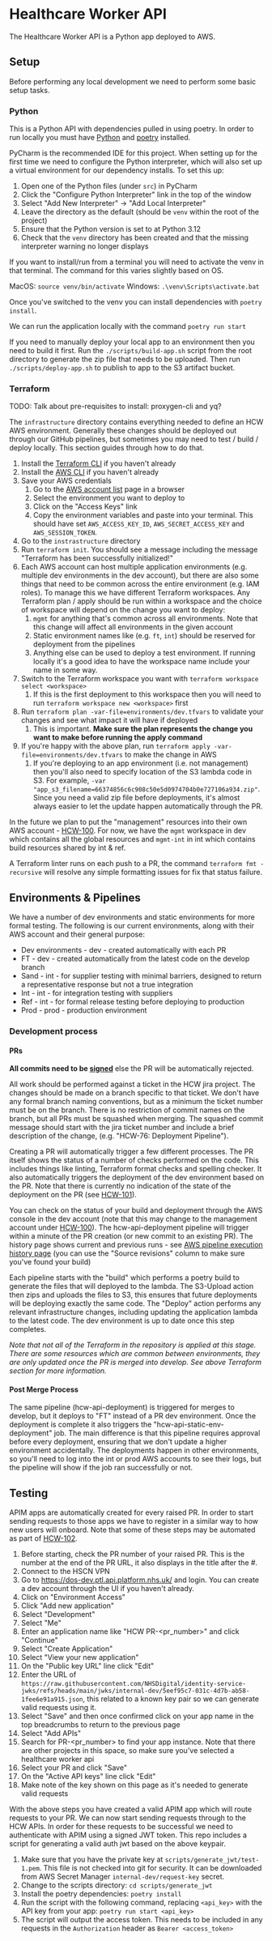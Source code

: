 # Healthcare Worker API

The Healthcare Worker API is a Python app deployed to AWS.

## Setup

Before performing any local development we need to perform some basic setup tasks.

### Python

This is a Python API with dependencies pulled in using poetry. In order to run locally you must have [Python](https://www.python.org/downloads/)
and [poetry](https://python-poetry.org/docs/) installed.

PyCharm is the recommended IDE for this project. When setting up for the first time we need to configure the Python
interpreter, which will also set up a virtual environment for our dependency installs. To set this up:

1. Open one of the Python files (under `src`) in PyCharm
2. Click the "Configure Python Interpreter" link in the top of the window
3. Select "Add New Interpreter" -> "Add Local Interpreter"
4. Leave the directory as the default (should be `venv` within the root of the project)
5. Ensure that the Python version is set to at Python 3.12
6. Check that the `venv` directory has been created and that the missing interpreter warning no longer displays

If you want to install/run from a terminal you will need to activate the venv in that terminal. The command for this
varies slightly based on OS.

MacOS: `source venv/bin/activate`
Windows: `.\venv\Scripts\activate.bat`

Once you've switched to the venv you can install dependencies with `poetry install`.

We can run the application locally with the command `poetry run start`

If you need to manually deploy your local app to an environment then you need to build it first. Run the `./scripts/build-app.sh` script
from the root directory to generate the zip file that needs to be uploaded. Then run `./scripts/deploy-app.sh` to publish to app
to the S3 artifact bucket.

### Terraform

TODO: Talk about pre-requisites to install: proxygen-cli and yq?

The `infrastructure` directory contains everything needed to define an HCW AWS environment. Generally these changes should
be deployed out through our GitHub pipelines, but sometimes you may need to test / build / deploy locally. This section
guides through how to do that.

1. Install the [Terraform CLI](https://developer.hashicorp.com/terraform/tutorials/aws-get-started/install-cli) if you haven't already
2. Install the [AWS CLI](https://docs.aws.amazon.com/cli/latest/userguide/getting-started-install.html) if you haven't already
3. Save your AWS credentials
   1. Go to the [AWS account list](https://d-9c67018f89.awsapps.com/start/#/?tab=accounts) page in a browser
   2. Select the environment you want to deploy to
   3. Click on the "Access Keys" link
   4. Copy the environment variables and paste into your terminal. This should have set `AWS_ACCESS_KEY_ID`, `AWS_SECRET_ACCESS_KEY` and `AWS_SESSION_TOKEN`.
4. Go to the `instrastructure` directory
5. Run `terraform init`. You should see a message including the message "Terraform has been successfully initialized!"
6. Each AWS account can host multiple application environments (e.g. multiple dev environments in the dev account), but there are also some things that need to be common across the entire environment (e.g. IAM roles). To manage this we have different Terraform workspaces. Any Terraform plan / apply should be run within a workspace and the choice of workspace will depend on the change you want to deploy:
   1. `mgmt` for anything that's common across all environments. Note that this change will affect all environments in the given account
   2. Static environment names like (e.g. `ft`, `int`) should be reserved for deployment from the pipelines
   3. Anything else can be used to deploy a test environment. If running locally it's a good idea to have the workspace name include your name in some way.
7. Switch to the Terraform workspace you want with `terraform workspace select <workspace>`
   1. If this is the first deployment to this workspace then you will need to run `terraform workspace new <workspace>` first
8. Run `terraform plan -var-file=environments/dev.tfvars` to validate your changes and see what impact it will have if deployed
   1. This is important. **Make sure the plan represents the change you want to make before running the apply command**
9. If you're happy with the above plan, run `terraform apply -var-file=environments/dev.tfvars` to make the change in AWS
   1. If you're deploying to an app environment (i.e. not management) then you'll also need to specify location of the S3 lambda code in S3. For example, `-var "app_s3_filename=66374856c6c908c50e5d0974704b0e727106a934.zip"`. Since you need a valid zip file before deployments, it's almost always easier to let the update happen automatically through the PR.

In the future we plan to put the "management" resources into their own AWS account - [HCW-100](https://nhsd-jira.digital.nhs.uk/browse/HCW-100). For now, we have the `mgmt` workspace in dev which contains all the global resources and `mgmt-int` in int which contains build resources shared by int & ref.

A Terraform linter runs on each push to a PR, the command `terraform fmt -recursive` will resolve any simple formatting issues for fix that status failure.

## Environments & Pipelines

We have a number of dev environments and static environments for more formal testing. The following is our current environments, along with their AWS account and their general purpose:

* Dev environments - dev - created automatically with each PR
* FT - dev - created automatically from the latest code on the develop branch
* Sand - int - for supplier testing with minimal barriers, designed to return a representative response but not a true integration
* Int - int - for integration testing with suppliers
* Ref - int - for formal release testing before deploying to production
* Prod - prod - production environment

### Development process

#### PRs

**All commits need to be [signed](https://docs.github.com/en/authentication/managing-commit-signature-verification/signing-commits)** else the PR will be automatically rejected.

All work should be performed against a ticket in the HCW jira project. The changes should be made on a branch specific to that ticket.
We don't have any formal branch naming conventions, but as a minimum the ticket number must be on the branch.
There is no restriction of commit names on the branch, but all PRs must be squashed when merging.
The squashed commit message should start with the jira ticket number and include a brief description of the change, (e.g. "HCW-76: Deployment Pipeline").

Creating a PR will automatically trigger a few different processes. The PR itself shows the status of a number of checks performed on the code.
This includes things like linting, Terraform format checks and spelling checker. It also automatically triggers the
deployment of the dev environment based on the PR. Note that there is currently no indication of the state of the deployment on the PR (see [HCW-101](https://nhsd-jira.digital.nhs.uk/browse/HCW-101)).

You can check on the status of your build and deployment through the AWS console in the dev account (note that this may change to the management account under [HCW-100](https://nhsd-jira.digital.nhs.uk/browse/HCW-100)).
The hcw-api-deployment pipeline will trigger within a minute of the PR creation (or new commit to an existing PR). The history page shows current and previous runs - see [AWS pipeline execution history page](https://eu-west-2.console.aws.amazon.com/codesuite/codepipeline/pipelines/hcw-api-deployment/executions) (you can use the "Source revisions" column to make sure you've found your build)

Each pipeline starts with the "build" which performs a poetry build to generate the files that will deployed to the lambda. The S3-Upload action then zips and uploads the files to S3, this ensures that future deployments will be deploying exactly the same code.
The "Deploy" action performs any relevant infrastructure changes, including updating the application lambda to the latest code. The dev environment is up to date once this step completes.

*Note that not all of the Terraform in the repository is applied at this stage. There are some resources which are common between environments, they are only updated once the PR is merged into develop. See above Terraform section for more information.*

#### Post Merge Process

The same pipeline (hcw-api-deployment) is triggered for merges to develop, but it deploys to "FT" instead of a PR dev environment. Once the deployment is complete it also triggers the "hcw-api-static-env-deployment" job.
The main difference is that this pipeline requires approval before every deployment, ensuring that we don't update a higher environment accidentally.
The deployments happen in other environments, so you'll need to log into the int or prod AWS accounts to see their logs, but the pipeline will show if the job ran successfully or not.

## Testing

APIM apps are automatically created for every raised PR. In order to start sending requests to those apps we have to
register in a similar way to how new users will onboard. Note that some of these steps may be automated as part of [HCW-102](https://nhsd-jira.digital.nhs.uk/browse/HCW-102).

1. Before starting, check the PR number of your raised PR. This is the number at the end of the PR URL, it also displays in the title after the #.
2. Connect to the HSCN VPN
3. Go to https://dos-dev.ptl.api.platform.nhs.uk/ and login. You can create a dev account through the UI if you haven't already.
4. Click on "Environment Access"
5. Click "Add new application"
6. Select "Development"
7. Select "Me"
8. Enter an application name like "HCW PR-<pr_number>" and click "Continue"
9. Select "Create Application"
10. Select "View your new application"
11. On the "Public key URL" line click "Edit"
12. Enter the URL of `https://raw.githubusercontent.com/NHSDigital/identity-service-jwks/refs/heads/main/jwks/internal-dev/5eef95c7-031c-4d7b-ab58-1fee6e91a915.json`, this related to a known key pair so we can generate valid requests using it.
13. Select "Save" and then once confirmed click on your app name in the top breadcrumbs to return to the previous page
14. Select "Add APIs"
15. Search for PR-<pr_number> to find your app instance. Note that there are other projects in this space, so make sure you've selected a healthcare worker api
16. Select your PR and click "Save"
17. On the "Active API keys" line click "Edit"
18. Make note of the key shown on this page as it's needed to generate valid requests

With the above steps you have created a valid APIM app which will route requests to your PR. We can now start sending
requests through to the HCW APIs. In order for these requests to be successful we need to authenticate with APIM using
a signed JWT token. This repo includes a script for generating a valid auth jwt based on the above keypair.

1. Make sure that you have the private key at `scripts/generate_jwt/test-1.pem`. This file is not checked into git for security. It can be downloaded from AWS Secret Manager `internal-dev/request-key` secret.
2. Change to the scripts directory: `cd scripts/generate_jwt`
3. Install the poetry dependencies: `poetry install`
4. Run the script with the following command, replacing `<api_key>` with the API key from your app: `poetry run start <api_key>`
5. The script will output the access token. This needs to be included in any requests in the `Authorization` header as `Bearer <access_token>`
